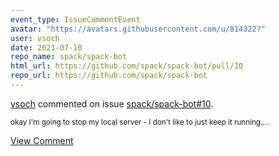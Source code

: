 ```yaml
---
event_type: IssueCommentEvent
avatar: "https://avatars.githubusercontent.com/u/814322?"
user: vsoch
date: 2021-07-10
repo_name: spack/spack-bot
html_url: https://github.com/spack/spack-bot/pull/10
repo_url: https://github.com/spack/spack-bot
---
```


<a href='https://github.com/vsoch' target='_blank'>vsoch</a> commented on issue <a href='https://github.com/spack/spack-bot/pull/10' target='_blank'>spack/spack-bot#10</a>.

<small>okay I'm going to stop my local server - I don't like to just keep it running....</small>

<a href='https://github.com/spack/spack-bot/pull/10' target='_blank'>View Comment</a>